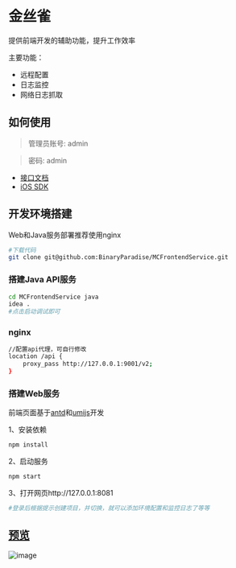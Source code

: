 # 金丝雀

提供前端开发的辅助功能，提升工作效率

主要功能：
- 远程配置
- 日志监控
- 网络日志抓取

## 如何使用

 > 管理员账号: admin 

 > 密码: admin

- [接口文档](SpringBoot)
- [iOS SDK](https://github.com/BinaryParadise/Canary)

## 开发环境搭建

Web和Java服务部署推荐使用nginx

```bash
#下载代码
git clone git@github.com:BinaryParadise/MCFrontendService.git
```

### 搭建Java API服务

```bash
cd MCFrontendService java
idea .
#点击启动调试即可
```

### nginx

```bash
//配置api代理，可自行修改
location /api {
	proxy_pass http://127.0.0.1:9001/v2;
}
```



### 搭建Web服务

前端页面基于[antd](http://ant-design.gitee.io/)和[umijs](umijs.org/zh/guide/getting-started.html)开发

1、安装依赖

```bash
npm install
```

2、启动服务

```bash
npm start
```

3、打开网页http://127.0.0.1:8081

```bash
#登录后根据提示创建项目，并切换，就可以添加环境配置和监控日志了等等
```



## [预览](http://127.0.0.1:8000)

![image](https://user-images.githubusercontent.com/8289395/58154303-e4b39a80-7ca3-11e9-80ca-b8e0af1b0ec8.png)
